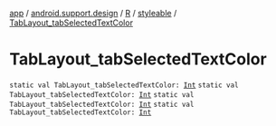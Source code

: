 [app](../../../index.md) / [android.support.design](../../index.md) / [R](../index.md) / [styleable](index.md) / [TabLayout_tabSelectedTextColor](.)

# TabLayout_tabSelectedTextColor

`static val TabLayout_tabSelectedTextColor: `[`Int`](https://kotlinlang.org/api/latest/jvm/stdlib/kotlin/-int/index.html)
`static val TabLayout_tabSelectedTextColor: `[`Int`](https://kotlinlang.org/api/latest/jvm/stdlib/kotlin/-int/index.html)
`static val TabLayout_tabSelectedTextColor: `[`Int`](https://kotlinlang.org/api/latest/jvm/stdlib/kotlin/-int/index.html)
`static val TabLayout_tabSelectedTextColor: `[`Int`](https://kotlinlang.org/api/latest/jvm/stdlib/kotlin/-int/index.html)